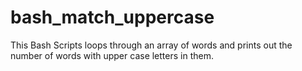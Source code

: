 # bash_match_uppercase
This Bash Scripts loops through an array of words and prints out the number of words with upper case letters in them.
